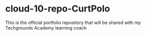 # cloud-10-repo-CurtPolo
This is the official portfolio repository that will be shared with my Techgrounds Academy learning coach
